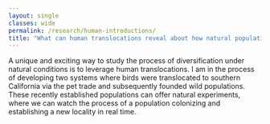 ```yaml
---
layout: single
classes: wide
permalink: /research/human-introductions/
title: "What can human translocations reveal about how natural populations colonize and establish in novel localities?"
---
```


A unique and exciting way to study the process of diversification under natural conditions is to leverage human translocations. I am in the process of developing two systems where birds were translocated to southern California via the pet trade and subsequently founded wild populations. These recently established populations can offer natural experiments, where we can watch the process of a population colonizing and establishing a new locality in real time. 

